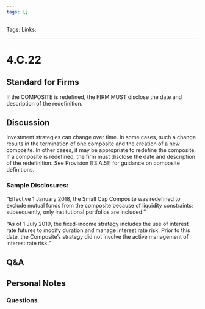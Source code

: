 ```yaml
---
tags: []
---
```

Tags:
Links: 
___
# 4.C.22
## Standard for Firms
If the COMPOSITE is redefined, the FIRM MUST disclose the date and description of the redefinition.
## Discussion
Investment strategies can change over time. In some cases, such a change results in the termination of one composite and the creation of a new composite. In other cases, it may be appropriate to redefine the composite. If a composite is redefined, the firm must disclose the date and description of the redefinition. See Provision [[3.A.5]] for guidance on composite definitions.
### Sample Disclosures:
“Effective 1 January 2018, the Small Cap Composite was redefined to exclude mutual funds from the composite because of liquidity constraints; subsequently, only institutional portfolios are included.”

“As of 1 July 2019, the fixed-income strategy includes the use of interest rate futures to modify duration and manage interest rate risk. Prior to this date, the Composite’s strategy did not involve the active management of interest rate risk.”
## Q&A

## Personal Notes

### Questions